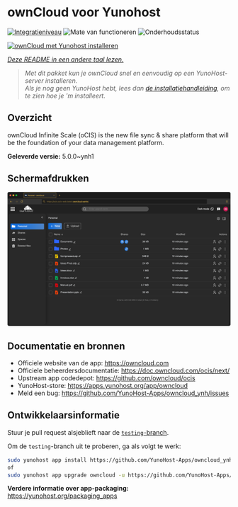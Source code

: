 <!--
NB: Deze README is automatisch gegenereerd door <https://github.com/YunoHost/apps/tree/master/tools/readme_generator>
Hij mag NIET handmatig aangepast worden.
-->

# ownCloud voor Yunohost

[![Integratieniveau](https://apps.yunohost.org/badge/integration/owncloud)](https://ci-apps.yunohost.org/ci/apps/owncloud/)
![Mate van functioneren](https://apps.yunohost.org/badge/state/owncloud)
![Onderhoudsstatus](https://apps.yunohost.org/badge/maintained/owncloud)

[![ownCloud met Yunohost installeren](https://install-app.yunohost.org/install-with-yunohost.svg)](https://install-app.yunohost.org/?app=owncloud)

*[Deze README in een andere taal lezen.](./ALL_README.md)*

> *Met dit pakket kun je ownCloud snel en eenvoudig op een YunoHost-server installeren.*  
> *Als je nog geen YunoHost hebt, lees dan [de installatiehandleiding](https://yunohost.org/install), om te zien hoe je 'm installeert.*

## Overzicht

ownCloud Infinite Scale (oCIS) is the new file sync & share platform that will be the foundation of your data management platform.

**Geleverde versie:** 5.0.0~ynh1

## Schermafdrukken

![Schermafdrukken van ownCloud](./doc/screenshots/screenshot.png)

## Documentatie en bronnen

- Officiele website van de app: <https://owncloud.com>
- Officiele beheerdersdocumentatie: <https://doc.owncloud.com/ocis/next/>
- Upstream app codedepot: <https://github.com/owncloud/ocis>
- YunoHost-store: <https://apps.yunohost.org/app/owncloud>
- Meld een bug: <https://github.com/YunoHost-Apps/owncloud_ynh/issues>

## Ontwikkelaarsinformatie

Stuur je pull request alsjeblieft naar de [`testing`-branch](https://github.com/YunoHost-Apps/owncloud_ynh/tree/testing).

Om de `testing`-branch uit te proberen, ga als volgt te werk:

```bash
sudo yunohost app install https://github.com/YunoHost-Apps/owncloud_ynh/tree/testing --debug
of
sudo yunohost app upgrade owncloud -u https://github.com/YunoHost-Apps/owncloud_ynh/tree/testing --debug
```

**Verdere informatie over app-packaging:** <https://yunohost.org/packaging_apps>
